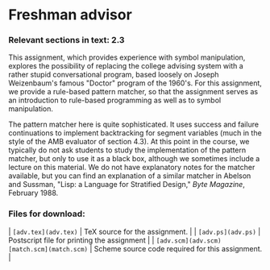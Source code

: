 # Freshman advisor

### Relevant sections in text: 2.3

This assignment, which provides experience with symbol manipulation, explores the possibility of replacing the college advising system with a rather stupid conversational program, based loosely on Joseph Weizenbaum's famous "Doctor" program of the 1960's. For this assignment, we provide a rule-based pattern matcher, so that the assignment serves as an introduction to rule-based programming as well as to symbol manipulation.

The pattern matcher here is quite sophisticated. It uses success and failure continuations to implement backtracking for segment variables (much in the style of the AMB evaluator of section 4.3). At this point in the course, we typically do not ask students to study the implementation of the pattern matcher, but only to use it as a black box, although we sometimes include a lecture on this material. We do not have explanatory notes for the matcher available, but you can find an explanation of a similar matcher in Abelson and Sussman, "Lisp: a Language for Stratified Design," _Byte Magazine_, February 1988.

### Files for download:

| `[adv.tex](adv.tex)` | TeX source for the assignment. |
| `[adv.ps](adv.ps)` | Postscript file for printing the assignment |
| `[adv.scm](adv.scm)`
`[match.scm](match.scm)` | Scheme source code required for this assignment. |